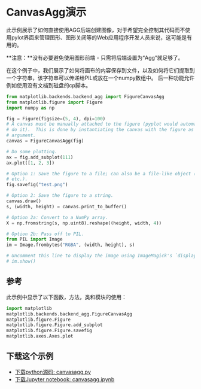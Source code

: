 # CanvasAgg演示

此示例展示了如何直接使用AGG后端创建图像，对于希望完全控制其代码而不使用pylot界面来管理图形、图形关闭等的Web应用程序开发人员来说，这可能是有用的。

**注意：**没有必要避免使用图形前端 - 只需将后端设置为“Agg”就足够了。

在这个例子中，我们展示了如何将画布的内容保存到文件，以及如何将它们提取到一个字符串，该字符串可以传递给PIL或放在一个numpy数组中。 后一种功能允许例如使用没有文档到磁盘的cp脚本。

```python
from matplotlib.backends.backend_agg import FigureCanvasAgg
from matplotlib.figure import Figure
import numpy as np

fig = Figure(figsize=(5, 4), dpi=100)
# A canvas must be manually attached to the figure (pyplot would automatically
# do it).  This is done by instantiating the canvas with the figure as
# argument.
canvas = FigureCanvasAgg(fig)

# Do some plotting.
ax = fig.add_subplot(111)
ax.plot([1, 2, 3])

# Option 1: Save the figure to a file; can also be a file-like object (BytesIO,
# etc.).
fig.savefig("test.png")

# Option 2: Save the figure to a string.
canvas.draw()
s, (width, height) = canvas.print_to_buffer()

# Option 2a: Convert to a NumPy array.
X = np.fromstring(s, np.uint8).reshape((height, width, 4))

# Option 2b: Pass off to PIL.
from PIL import Image
im = Image.frombytes("RGBA", (width, height), s)

# Uncomment this line to display the image using ImageMagick's `display` tool.
# im.show()
```

## 参考

此示例中显示了以下函数，方法，类和模块的使用：

```python
import matplotlib
matplotlib.backends.backend_agg.FigureCanvasAgg
matplotlib.figure.Figure
matplotlib.figure.Figure.add_subplot
matplotlib.figure.Figure.savefig
matplotlib.axes.Axes.plot
```

## 下载这个示例
            
- [下载python源码: canvasagg.py](https://matplotlib.org/_downloads/canvasagg.py)
- [下载Jupyter notebook: canvasagg.ipynb](https://matplotlib.org/_downloads/canvasagg.ipynb)